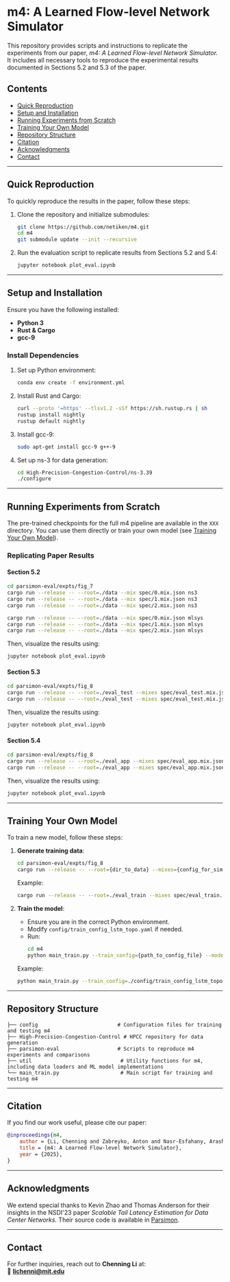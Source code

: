 # **m4: A Learned Flow-level Network Simulator**

This repository provides scripts and instructions to replicate the experiments from our paper, *m4: A Learned Flow-level Network Simulator.* It includes all necessary tools to reproduce the experimental results documented in Sections 5.2 and 5.3 of the paper.

## **Contents**

- [Quick Reproduction](#quick-reproduction)
- [Setup and Installation](#setup-and-installation)
- [Running Experiments from Scratch](#running-experiments-from-scratch)
- [Training Your Own Model](#training-your-own-model)
- [Repository Structure](#repository-structure)
- [Citation](#citation)
- [Acknowledgments](#acknowledgments)
- [Contact](#contact)

---

## **Quick Reproduction**
To quickly reproduce the results in the paper, follow these steps:

1. Clone the repository and initialize submodules:
   ```bash
   git clone https://github.com/netiken/m4.git
   cd m4
   git submodule update --init --recursive
   ```

2. Run the evaluation script to replicate results from Sections 5.2 and 5.4:
   ```bash
   jupyter notebook plot_eval.ipynb
   ```

---

## **Setup and Installation**

Ensure you have the following installed:
- **Python 3**
- **Rust & Cargo**
- **gcc-9**

### **Install Dependencies**
1. Set up Python environment:
   ```bash
   conda env create -f environment.yml
   ```

2. Install Rust and Cargo:
   ```bash
   curl --proto '=https' --tlsv1.2 -sSf https://sh.rustup.rs | sh
   rustup install nightly
   rustup default nightly
   ```

3. Install gcc-9:
   ```bash
   sudo apt-get install gcc-9 g++-9
   ```

4. Set up ns-3 for data generation:
   ```bash
   cd High-Precision-Congestion-Control/ns-3.39
   ./configure
   ```

---

## **Running Experiments from Scratch**

The pre-trained checkpoints for the full m4 pipeline are available in the `XXX` directory. You can use them directly or train your own model (see [Training Your Own Model](#training-your-own-model)).

### **Replicating Paper Results**
#### **Section 5.2**
```bash
cd parsimon-eval/expts/fig_7
cargo run --release -- --root=./data --mix spec/0.mix.json ns3
cargo run --release -- --root=./data --mix spec/1.mix.json ns3
cargo run --release -- --root=./data --mix spec/2.mix.json ns3

cargo run --release -- --root=./data --mix spec/0.mix.json mlsys
cargo run --release -- --root=./data --mix spec/1.mix.json mlsys
cargo run --release -- --root=./data --mix spec/2.mix.json mlsys
```
Then, visualize the results using:
```bash
jupyter notebook plot_eval.ipynb
```

#### **Section 5.3**
```bash
cd parsimon-eval/expts/fig_8
cargo run --release -- --root=./eval_test --mixes spec/eval_test.mix.json --NR_FLOWS 20000 ns3
cargo run --release -- --root=./eval_test --mixes spec/eval_test.mix.json --NR_FLOWS 20000 mlsys
```
Then, visualize the results using:
```bash
jupyter notebook plot_eval.ipynb
```

#### **Section 5.4**
```bash
cd parsimon-eval/expts/fig_8
cargo run --release -- --root=./eval_app --mixes spec/eval_app.mix.json --NR_FLOWS 20000 ns3
cargo run --release -- --root=./eval_app --mixes spec/eval_app.mix.json --NR_FLOWS 20000 mlsys
```
Then, visualize the results using:
```bash
jupyter notebook plot_eval.ipynb
```

---

## **Training Your Own Model**

To train a new model, follow these steps:

1. **Generate training data**:
   ```bash
   cd parsimon-eval/expts/fig_8
   cargo run --release -- --root={dir_to_data} --mixes={config_for_sim_scenarios} ns3
   ```
   Example:
   ```bash
   cargo run --release -- --root=./eval_train --mixes spec/eval_train.mix.json --NR_FLOWS 2000 ns3
   ```

2. **Train the model**:
   - Ensure you are in the correct Python environment.
   - Modify `config/train_config_lstm_topo.yaml` if needed.
   - Run:
     ```bash
     cd m4
     python main_train.py --train_config={path_to_config_file} --mode=train --dir_input={dir_to_save_data} --dir_output={dir_to_save_ckpts} --note={note}
     ```
   Example:
   ```bash
   python main_train.py --train_config=./config/train_config_lstm_topo.yaml --mode=train --dir_input=./parsimon-eval/expts/fig_8/eval_train --dir_output=/data2/lichenni/output_perflow --note m4
   ```

---

## **Repository Structure**
```
├── config                          # Configuration files for training and testing m4
├── High-Precision-Congestion-Control # HPCC repository for data generation
├── parsimon-eval                   # Scripts to reproduce m4 experiments and comparisons
├── util                             # Utility functions for m4, including data loaders and ML model implementations
└── main_train.py                    # Main script for training and testing m4
```

---

## **Citation**
If you find our work useful, please cite our paper:
```bibtex
@inproceedings{m4,
    author = {Li, Chenning and Zabreyko, Anton and Nasr-Esfahany, Arash and Zhao, Kevin and Goyal, Prateesh and Alizadeh, Mohammad and Anderson, Thomas},
    title = {m4: A Learned Flow-level Network Simulator},
    year = {2025},
}
```

---

## **Acknowledgments**
We extend special thanks to Kevin Zhao and Thomas Anderson for their insights in the NSDI'23 paper *Scalable Tail Latency Estimation for Data Center Networks.* Their source code is available in [Parsimon](https://github.com/netiken/parsimon).

---

## **Contact**
For further inquiries, reach out to **Chenning Li** at:  
📧 **lichenni@mit.edu**